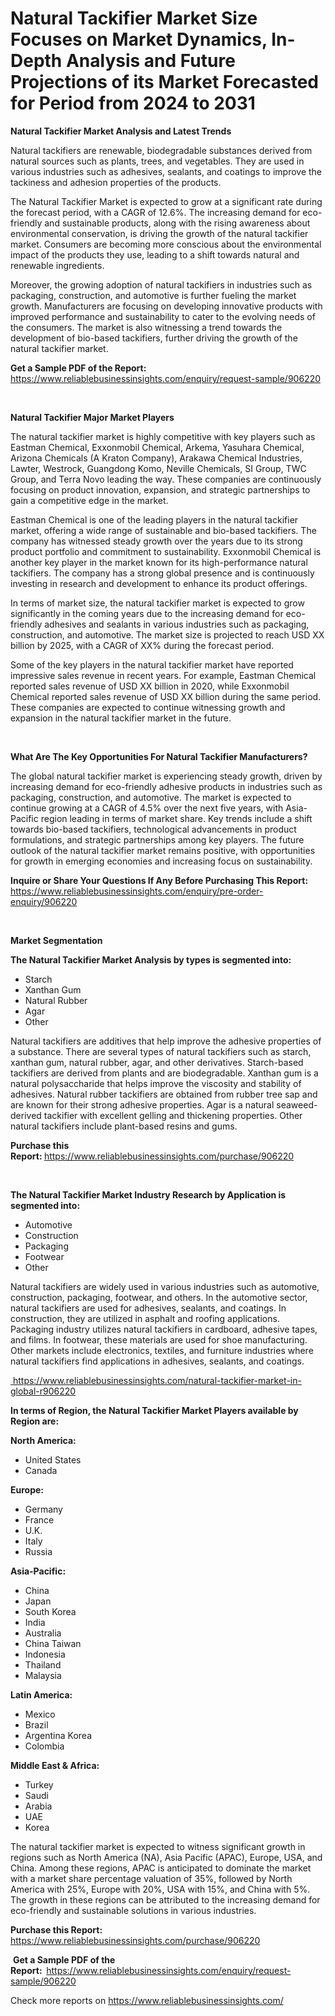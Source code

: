 <p><h1>Natural Tackifier Market Size Focuses on Market Dynamics, In-Depth Analysis and Future Projections of its Market Forecasted for Period from 2024 to 2031</h1></p><p><strong>Natural Tackifier Market Analysis and Latest Trends</strong></p>
<p><p>Natural tackifiers are renewable, biodegradable substances derived from natural sources such as plants, trees, and vegetables. They are used in various industries such as adhesives, sealants, and coatings to improve the tackiness and adhesion properties of the products.</p><p>The Natural Tackifier Market is expected to grow at a significant rate during the forecast period, with a CAGR of 12.6%. The increasing demand for eco-friendly and sustainable products, along with the rising awareness about environmental conservation, is driving the growth of the natural tackifier market. Consumers are becoming more conscious about the environmental impact of the products they use, leading to a shift towards natural and renewable ingredients.</p><p>Moreover, the growing adoption of natural tackifiers in industries such as packaging, construction, and automotive is further fueling the market growth. Manufacturers are focusing on developing innovative products with improved performance and sustainability to cater to the evolving needs of the consumers. The market is also witnessing a trend towards the development of bio-based tackifiers, further driving the growth of the natural tackifier market.</p></p>
<p><strong>Get a Sample PDF of the Report:&nbsp;</strong> <a href="https://www.reliablebusinessinsights.com/enquiry/request-sample/906220">https://www.reliablebusinessinsights.com/enquiry/request-sample/906220</a></p>
<p>&nbsp;</p>
<p><strong>Natural Tackifier Major Market Players</strong></p>
<p><p>The natural tackifier market is highly competitive with key players such as Eastman Chemical, Exxonmobil Chemical, Arkema, Yasuhara Chemical, Arizona Chemicals (A Kraton Company), Arakawa Chemical Industries, Lawter, Westrock, Guangdong Komo, Neville Chemicals, SI Group, TWC Group, and Terra Novo leading the way. These companies are continuously focusing on product innovation, expansion, and strategic partnerships to gain a competitive edge in the market.</p><p>Eastman Chemical is one of the leading players in the natural tackifier market, offering a wide range of sustainable and bio-based tackifiers. The company has witnessed steady growth over the years due to its strong product portfolio and commitment to sustainability. Exxonmobil Chemical is another key player in the market known for its high-performance natural tackifiers. The company has a strong global presence and is continuously investing in research and development to enhance its product offerings.</p><p>In terms of market size, the natural tackifier market is expected to grow significantly in the coming years due to the increasing demand for eco-friendly adhesives and sealants in various industries such as packaging, construction, and automotive. The market size is projected to reach USD XX billion by 2025, with a CAGR of XX% during the forecast period.</p><p>Some of the key players in the natural tackifier market have reported impressive sales revenue in recent years. For example, Eastman Chemical reported sales revenue of USD XX billion in 2020, while Exxonmobil Chemical reported sales revenue of USD XX billion during the same period. These companies are expected to continue witnessing growth and expansion in the natural tackifier market in the future.</p></p>
<p>&nbsp;</p>
<p><strong>What Are The Key Opportunities For Natural Tackifier Manufacturers?</strong></p>
<p><p>The global natural tackifier market is experiencing steady growth, driven by increasing demand for eco-friendly adhesive products in industries such as packaging, construction, and automotive. The market is expected to continue growing at a CAGR of 4.5% over the next five years, with Asia-Pacific region leading in terms of market share. Key trends include a shift towards bio-based tackifiers, technological advancements in product formulations, and strategic partnerships among key players. The future outlook of the natural tackifier market remains positive, with opportunities for growth in emerging economies and increasing focus on sustainability.</p></p>
<p><strong>Inquire or Share Your Questions If Any Before Purchasing This Report:</strong> <a href="https://www.reliablebusinessinsights.com/enquiry/pre-order-enquiry/906220">https://www.reliablebusinessinsights.com/enquiry/pre-order-enquiry/906220</a></p>
<p>&nbsp;</p>
<p><strong>Market Segmentation</strong></p>
<p><strong>The Natural Tackifier Market Analysis by types is segmented into:</strong></p>
<p><ul><li>Starch</li><li>Xanthan Gum</li><li>Natural Rubber</li><li>Agar</li><li>Other</li></ul></p>
<p><p>Natural tackifiers are additives that help improve the adhesive properties of a substance. There are several types of natural tackifiers such as starch, xanthan gum, natural rubber, agar, and other derivatives. Starch-based tackifiers are derived from plants and are biodegradable. Xanthan gum is a natural polysaccharide that helps improve the viscosity and stability of adhesives. Natural rubber tackifiers are obtained from rubber tree sap and are known for their strong adhesive properties. Agar is a natural seaweed-derived tackifier with excellent gelling and thickening properties. Other natural tackifiers include plant-based resins and gums.</p></p>
<p><strong>Purchase this Report:&nbsp;</strong><a href="https://www.reliablebusinessinsights.com/purchase/906220">https://www.reliablebusinessinsights.com/purchase/906220</a></p>
<p>&nbsp;</p>
<p><strong>The Natural Tackifier Market Industry Research by Application is segmented into:</strong></p>
<p><ul><li>Automotive</li><li>Construction</li><li>Packaging</li><li>Footwear</li><li>Other</li></ul></p>
<p><p>Natural tackifiers are widely used in various industries such as automotive, construction, packaging, footwear, and others. In the automotive sector, natural tackifiers are used for adhesives, sealants, and coatings. In construction, they are utilized in asphalt and roofing applications. Packaging industry utilizes natural tackifiers in cardboard, adhesive tapes, and films. In footwear, these materials are used for shoe manufacturing. Other markets include electronics, textiles, and furniture industries where natural tackifiers find applications in adhesives, sealants, and coatings.</p></p>
<p><a href="https://www.reliablebusinessinsights.com/natural-tackifier-market-in-global-r906220">&nbsp;https://www.reliablebusinessinsights.com/natural-tackifier-market-in-global-r906220</a></p>
<p><strong>In terms of Region, the Natural Tackifier Market Players available by Region are:</strong></p>
<p>
    <p> <strong> North America: </strong>
        <ul>
            <li>United States</li>
            <li>Canada</li>
        </ul>
        </p> 
    <p> <strong> Europe: </strong>
        <ul>
            <li>Germany</li>
            <li>France</li>
            <li>U.K.</li>
            <li>Italy</li>
            <li>Russia</li>
        </ul>
        </p> 
    <p> <strong> Asia-Pacific: </strong>
        <ul>
            <li>China</li>
            <li>Japan</li>
            <li>South Korea</li>
            <li>India</li>
            <li>Australia</li>
            <li>China Taiwan</li>
            <li>Indonesia</li>
            <li>Thailand</li>
            <li>Malaysia</li>
        </ul>
        </p> 
    <p> <strong> Latin America: </strong>
        <ul>
            <li>Mexico</li>
            <li>Brazil</li>
            <li>Argentina Korea</li>
            <li>Colombia</li>
        </ul>
        </p> 
    <p> <strong> Middle East & Africa: </strong>
        <ul>
            <li>Turkey</li>
            <li>Saudi</li>
            <li>Arabia</li>
            <li>UAE</li>
            <li>Korea</li>
        </ul>
    </p>
    </p>
<p><p>The natural tackifier market is expected to witness significant growth in regions such as North America (NA), Asia Pacific (APAC), Europe, USA, and China. Among these regions, APAC is anticipated to dominate the market with a market share percentage valuation of 35%, followed by North America with 25%, Europe with 20%, USA with 15%, and China with 5%. The growth in these regions can be attributed to the increasing demand for eco-friendly and sustainable solutions in various industries.</p></p>
<p><strong>Purchase this Report: </strong><a href="https://www.reliablebusinessinsights.com/purchase/906220">https://www.reliablebusinessinsights.com/purchase/906220</a></p>
<p>&nbsp;<strong>Get a Sample PDF of the Report:&nbsp;&nbsp;</strong><a href="https://www.reliablebusinessinsights.com/enquiry/request-sample/906220">https://www.reliablebusinessinsights.com/enquiry/request-sample/906220</a></p>
<p><strong></strong></p>
<p>Check more reports on <a href="https://www.reliablebusinessinsights.com/">https://www.reliablebusinessinsights.com/</a></p>